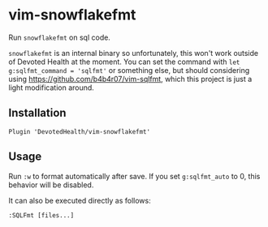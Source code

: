 # vim-snowflakefmt

Run `snowflakefmt` on sql code.

`snowflakefmt` is an internal binary so unfortunately, this won't work outside of Devoted Health at the moment. You can set the command with `let g:sqlfmt_command = 'sqlfmt'` or something else, but should considering using https://github.com/b4b4r07/vim-sqlfmt, which this project is just a light modification around. 

## Installation

```vim
Plugin 'DevotedHealth/vim-snowflakefmt'
```

## Usage

Run `:w` to format automatically after save. If you set `g:sqlfmt_auto` to 0, this behavior will be disabled.

It can also be executed directly as follows:

```vim
:SQLFmt [files...]
```

